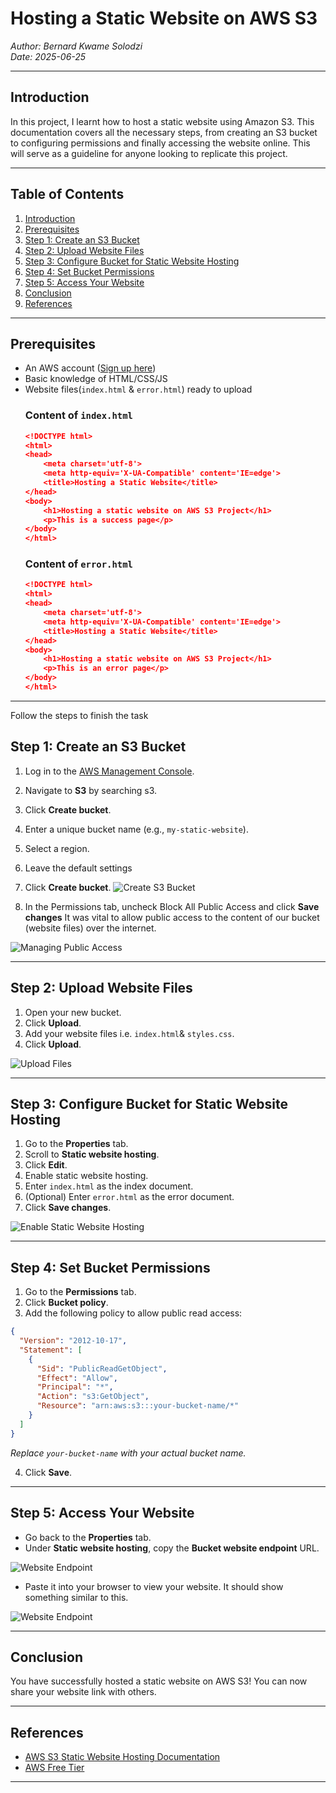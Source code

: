 # Hosting a Static Website on AWS S3

_Author: Bernard Kwame Solodzi  
Date: 2025-06-25_

---

## Introduction

In this project, I learnt how to host a static website using Amazon S3. This documentation covers all the necessary steps, from creating an S3 bucket to configuring permissions and finally accessing the website online. This will serve as a guideline for anyone looking to replicate this project.

---

## Table of Contents

1. [Introduction](#introduction)
2. [Prerequisites](#prerequisites)
3. [Step 1: Create an S3 Bucket](#step-1-create-an-s3-bucket)
4. [Step 2: Upload Website Files](#step-2-upload-website-files)
5. [Step 3: Configure Bucket for Static Website Hosting](#step-3-configure-bucket-for-static-website-hosting)
6. [Step 4: Set Bucket Permissions](#step-4-set-bucket-permissions)
7. [Step 5: Access Your Website](#step-5-access-your-website)
8. [Conclusion](#conclusion)
9. [References](#references)

---

## Prerequisites

- An AWS account ([Sign up here](https://aws.amazon.com/))
- Basic knowledge of HTML/CSS/JS
- Website files(`index.html` & `error.html`) ready to upload
  ### Content of `index.html`
  ```json
  <!DOCTYPE html>
  <html>
  <head>
      <meta charset='utf-8'>
      <meta http-equiv='X-UA-Compatible' content='IE=edge'>
      <title>Hosting a Static Website</title>
  </head>
  <body>
      <h1>Hosting a static website on AWS S3 Project</h1>
      <p>This is a success page</p>
  </body>
  </html>
  ```
  ### Content of `error.html`
  ```json
  <!DOCTYPE html>
  <html>
  <head>
      <meta charset='utf-8'>
      <meta http-equiv='X-UA-Compatible' content='IE=edge'>
      <title>Hosting a Static Website</title>
  </head>
  <body>
      <h1>Hosting a static website on AWS S3 Project</h1>
      <p>This is an error page</p>
  </body>
  </html>
  ```

---
Follow the steps to finish the task

## Step 1: Create an S3 Bucket

1. Log in to the [AWS Management Console](https://console.aws.amazon.com/).
2. Navigate to **S3** by searching s3.
3. Click **Create bucket**.
4. Enter a unique bucket name (e.g., `my-static-website`).
5. Select a region.
6. Leave the default settings
8. Click **Create bucket**.
![Create S3 Bucket](1.png)

9. In the Permissions tab, uncheck Block All Public Access and click **Save changes**
It was vital to allow public access to the content of our bucket (website files) over the internet. 

![Managing Public Access](3.png)



---

## Step 2: Upload Website Files

1. Open your new bucket.
2. Click **Upload**.
3. Add your website files i.e. `index.html`& `styles.css`.
4. Click **Upload**.

![Upload Files](2.png)

---

## Step 3: Configure Bucket for Static Website Hosting

1. Go to the **Properties** tab.
2. Scroll to **Static website hosting**.
3. Click **Edit**.
4. Enable static website hosting.
5. Enter `index.html` as the index document.
6. (Optional) Enter `error.html` as the error document.
7. Click **Save changes**.

![Enable Static Website Hosting](5.png)

---

## Step 4: Set Bucket Permissions

1. Go to the **Permissions** tab.
2. Click **Bucket policy**.
3. Add the following policy to allow public read access:

```json
{
  "Version": "2012-10-17",
  "Statement": [
    {
      "Sid": "PublicReadGetObject",
      "Effect": "Allow",
      "Principal": "*",
      "Action": "s3:GetObject",
      "Resource": "arn:aws:s3:::your-bucket-name/*"
    }
  ]
}
```
_Replace `your-bucket-name` with your actual bucket name._

4. Click **Save**.

---

## Step 5: Access Your Website

- Go back to the **Properties** tab.
- Under **Static website hosting**, copy the **Bucket website endpoint** URL.

![Website Endpoint](6.png)
  
- Paste it into your browser to view your website. It should show something similar to this.

![Website Endpoint](7.png)

---

## Conclusion

You have successfully hosted a static website on AWS S3! You can now share your website link with others.

---

## References

- [AWS S3 Static Website Hosting Documentation](https://docs.aws.amazon.com/AmazonS3/latest/userguide/WebsiteHosting.html)
- [AWS Free Tier](https://aws.amazon.com/free/)

---

<!-- To attach images, use:
